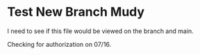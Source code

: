 # Test New Branch Mudy

I need to see if this file would be viewed on the branch and main.

Checking for authorization on 07/16.

